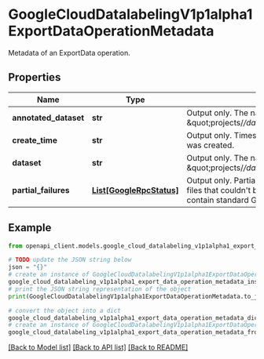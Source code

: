 # GoogleCloudDatalabelingV1p1alpha1ExportDataOperationMetadata

Metadata of an ExportData operation.

## Properties

Name | Type | Description | Notes
------------ | ------------- | ------------- | -------------
**annotated_dataset** | **str** | Output only. The name of annotated dataset in format \&quot;projects/*/datasets/*/annotatedDatasets/*\&quot;. | [optional] 
**create_time** | **str** | Output only. Timestamp when export dataset request was created. | [optional] 
**dataset** | **str** | Output only. The name of dataset to be exported. \&quot;projects/*/datasets/*\&quot; | [optional] 
**partial_failures** | [**List[GoogleRpcStatus]**](GoogleRpcStatus.md) | Output only. Partial failures encountered. E.g. single files that couldn&#39;t be read. Status details field will contain standard GCP error details. | [optional] 

## Example

```python
from openapi_client.models.google_cloud_datalabeling_v1p1alpha1_export_data_operation_metadata import GoogleCloudDatalabelingV1p1alpha1ExportDataOperationMetadata

# TODO update the JSON string below
json = "{}"
# create an instance of GoogleCloudDatalabelingV1p1alpha1ExportDataOperationMetadata from a JSON string
google_cloud_datalabeling_v1p1alpha1_export_data_operation_metadata_instance = GoogleCloudDatalabelingV1p1alpha1ExportDataOperationMetadata.from_json(json)
# print the JSON string representation of the object
print(GoogleCloudDatalabelingV1p1alpha1ExportDataOperationMetadata.to_json())

# convert the object into a dict
google_cloud_datalabeling_v1p1alpha1_export_data_operation_metadata_dict = google_cloud_datalabeling_v1p1alpha1_export_data_operation_metadata_instance.to_dict()
# create an instance of GoogleCloudDatalabelingV1p1alpha1ExportDataOperationMetadata from a dict
google_cloud_datalabeling_v1p1alpha1_export_data_operation_metadata_from_dict = GoogleCloudDatalabelingV1p1alpha1ExportDataOperationMetadata.from_dict(google_cloud_datalabeling_v1p1alpha1_export_data_operation_metadata_dict)
```
[[Back to Model list]](../README.md#documentation-for-models) [[Back to API list]](../README.md#documentation-for-api-endpoints) [[Back to README]](../README.md)



